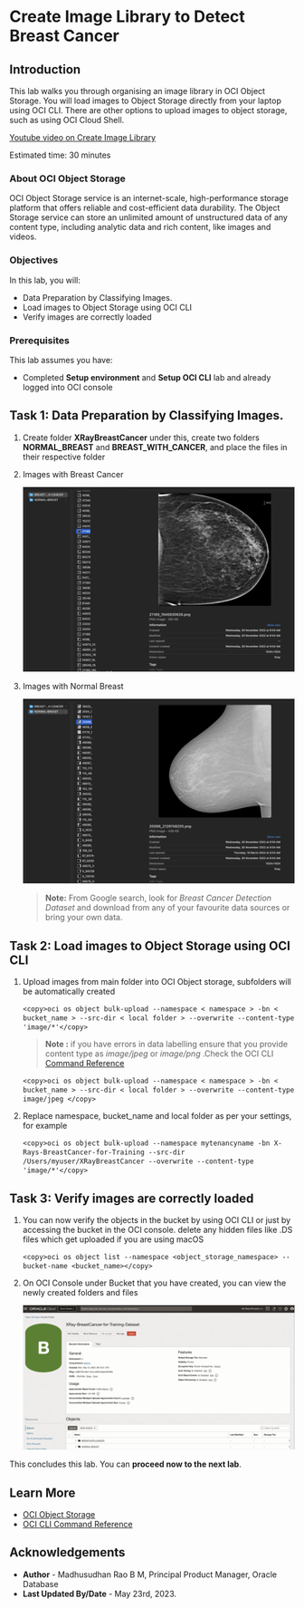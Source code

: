 # Create Image Library to Detect Breast Cancer

## Introduction

This lab walks you through organising an image library in OCI Object Storage. You will load images to Object Storage directly from your laptop using OCI CLI. There are other options to upload images to object storage, such as using OCI Cloud Shell.

[Youtube video on Create Image Library](youtube:Y3xsaFSwRmA:large)

Estimated time: 30 minutes

### About OCI Object Storage

OCI Object Storage service is an internet-scale, high-performance storage platform that offers reliable and cost-efficient data durability. The Object Storage service can store an unlimited amount of unstructured data of any content type, including analytic data and rich content, like images and videos.

### Objectives

In this lab, you will:
 
* Data Preparation by Classifying Images. 
* Load images to Object Storage using OCI CLI
* Verify images are correctly loaded

### Prerequisites

This lab assumes you have:

* Completed **Setup environment** and **Setup OCI CLI** lab and already logged into OCI console

## Task 1: Data Preparation by Classifying Images. 

1. Create folder **XRayBreastCancer** under this, create two folders **NORMAL\_BREAST** and **BREAST\_WITH\_CANCER**, and place the files in their respective folder

2. Images with Breast Cancer

    ![Raw Images Breast Cancer](images/breast-cancer.png " ")

3. Images with Normal Breast

    ![Raw Images Normal Breast](images/normal-breast.png " ")

    > **Note:** From Google search, look for *Breast Cancer Detection Dataset* and download from any of your favourite data sources or bring your own data.
 
## Task 2: Load images to Object Storage using OCI CLI

1. Upload images from main folder into OCI Object storage, subfolders will be automatically created

    ```text
    <copy>oci os object bulk-upload --namespace < namespace > -bn < bucket_name > --src-dir < local folder > --overwrite --content-type 'image/*'</copy>
    ```

    > **Note :** if you have errors in data labelling ensure that you provide content type as *image/jpeg* or *image/png* .Check the OCI CLI [Command Reference](https://docs.oracle.com/en-us/iaas/tools/oci-cli/3.29.2/oci_cli_docs/cmdref/os/object/bulk-upload.html) 

    ```text
    <copy>oci os object bulk-upload --namespace < namespace > -bn < bucket_name > --src-dir < local folder > --overwrite --content-type image/jpeg </copy>
    ```
  
2. Replace namespace, bucket_name and local folder as per your settings, for example

    ```text
    <copy>oci os object bulk-upload --namespace mytenancyname -bn X-Rays-BreastCancer-for-Training --src-dir /Users/myuser/XRayBreastCancer --overwrite --content-type 'image/*'</copy>
    ```
 
## Task 3: Verify images are correctly loaded

1. You can now verify the objects in the bucket by using OCI CLI or just by accessing the bucket in the OCI console. delete any hidden files like .DS files which get uploaded if you are using macOS

    ```text
    <copy>oci os object list --namespace <object_storage_namespace> --bucket-name <bucket_name></copy>
    ```

2. On OCI Console under Bucket that you have created, you can view the newly created folders and files

    ![View folders](images/breast-cancer-bucket.png " ")
 
This concludes this lab. You can **proceed now to the next lab**.

## Learn More

* [OCI Object Storage](https://docs.oracle.com/en-us/iaas/Content/Object/home.htm)
* [OCI CLI Command Reference](https://docs.oracle.com/en-us/iaas/tools/oci-cli/3.22.3/oci_cli_docs/oci.html)
 
## Acknowledgements

* **Author** - Madhusudhan Rao B M, Principal Product Manager, Oracle Database
* **Last Updated By/Date** - May 23rd, 2023.
